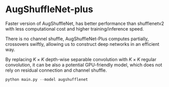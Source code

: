 # AugShuffleNet-plus

Faster version of AugShuffleNet, has better performance than shufflenetv2 with less computational cost and  higher training/inference speed.

There is no channel shuffle, AugShuffleNet-Plus computes partially, crossovers swiftly, allowing us to construct deep networks in an efficient way.

By replacing $K\times K$ depth-wise separable convolution with $K\times K$ regular convolution, it can be also a potential GPU-friendly model, which does not rely on residual connection and channel shuffle.


```python
python main.py --model augshufflenet
```
